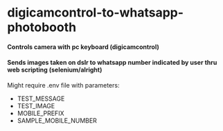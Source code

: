 # digicamcontrol-to-whatsapp-photobooth
#### Controls camera with pc keyboard (digicamcontrol)
#### Sends images taken on dslr to whatsapp number indicated by user thru web scripting (selenium/alright)
Might require .env file with parameters:
- TEST_MESSAGE
- TEST_IMAGE
- MOBILE_PREFIX
- SAMPLE_MOBILE_NUMBER
